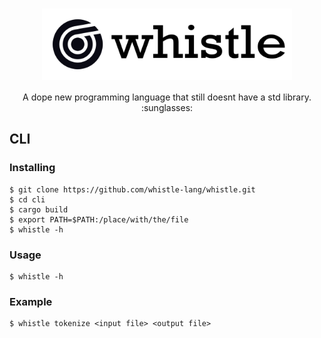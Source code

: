 <h1 align="center">
  <img src="https://github.com/whistle-lang/assets/raw/master/whistle_horizontal_dark.svg" width="400px" align="center" />
</h1>

<p align="center">
  A dope new programming language that still doesnt have a std library. :sunglasses:
</p>

## CLI

### Installing

```base
$ git clone https://github.com/whistle-lang/whistle.git
$ cd cli
$ cargo build
$ export PATH=$PATH:/place/with/the/file
$ whistle -h
```

### Usage

```
$ whistle -h
```

### Example

```
$ whistle tokenize <input file> <output file>

```

